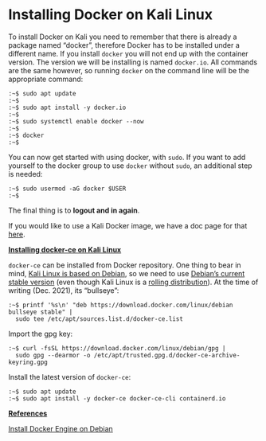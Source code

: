 # Installing Docker on Kali Linux

To install Docker on Kali you need to remember that there is already a package named “docker”, therefore Docker has to be installed under a different name. If you install `docker` you will not end up with the container version. The version we will be installing is named `docker.io`. All commands are the same however, so running `docker` on the command line will be the appropriate command:

```
:~$ sudo apt update
:~$
:~$ sudo apt install -y docker.io
:~$
:~$ sudo systemctl enable docker --now
:~$
:~$ docker
:~$
```

You can now get started with using docker, with `sudo`. If you want to add yourself to the docker group to use `docker` without `sudo`, an additional step is needed:

```
:~$ sudo usermod -aG docker $USER
:~$
```

The final thing is to **logout and in again**.

If you would like to use a Kali Docker image, we have a doc page for that [here](broken-reference).

[**Installing docker-ce on Kali Linux**](broken-reference)

`docker-ce` can be installed from Docker repository. One thing to bear in mind, [Kali Linux is based on Debian](https://www.kali.org/docs/policy/kali-linux-relationship-with-debian/), so we need to use [Debian’s current stable version](https://www.debian.org/releases/stable/) (even though Kali Linux is a [rolling distribution](https://www.kali.org/docs/general-use/kali-branches/)). At the time of writing (Dec. 2021), its “bullseye”:

```
:~$ printf '%s\n' "deb https://download.docker.com/linux/debian bullseye stable" |
  sudo tee /etc/apt/sources.list.d/docker-ce.list
```

Import the gpg key:

```
:~$ curl -fsSL https://download.docker.com/linux/debian/gpg |
  sudo gpg --dearmor -o /etc/apt/trusted.gpg.d/docker-ce-archive-keyring.gpg
```

Install the latest version of `docker-ce`:

```
:~$ sudo apt update
:~$ sudo apt install -y docker-ce docker-ce-cli containerd.io
```

[**References**](broken-reference)

[Install Docker Engine on Debian](https://docs.docker.com/engine/install/debian/)
